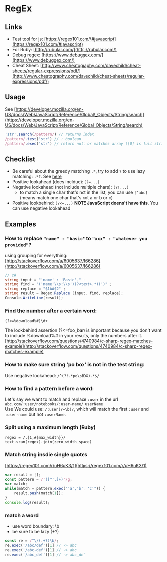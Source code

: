 # RegEx

## Links

* Test tool for js: [https://regex101.com/\#javascript](https://regex101.com/#javascript)
* For Ruby: [http://rubular.com/](http://rubular.com/)
* Debug regex: [https://www.debuggex.com/](https://www.debuggex.com/)
* Cheat Sheet: [http://www.cheatography.com/davechild/cheat-sheets/regular-expressions/pdf/](http://www.cheatography.com/davechild/cheat-sheets/regular-expressions/pdf/)

## Usage

See [https://developer.mozilla.org/en-US/docs/Web/JavaScript/Reference/Global\_Objects/String/search](https://developer.mozilla.org/en-US/docs/Web/JavaScript/Reference/Global_Objects/String/search)

```javascript
'str'.search(/pattern/) // returns index
/pattern/.test('str') // : boolean
/pattern/.exec('str') // return null or matches array ([0] is full string, [1].. is group
```

## Checklist

* Be careful about the greedy matching `.*`,  try to add `?` to use lazy matching: `.*?`. See [here](https://blog.mariusschulz.com/2014/06/03/why-using-in-regular-expressions-is-almost-never-what-you-actually-want)
* Positive lookahead \(does incldue\): `(?=...)`
* Negative lookahead \(not include multiple chars\): `(?!...)`
  * to match a single char that's not in the list, you can use `[^abc]` \(means match one char that's not a or b or c\)
* Positive lookbehind: `(?<=...)` **NOTE JavaScript doens't have this**. You can use negative lookahead

## Examples

### How to replace `"name" : "basic"` to `"xxx" : "whatever you provided"`?

using grouping for everything: [http://stackoverflow.com/a/6005637/166286](http://stackoverflow.com/a/6005637/166286)

```csharp
// c#
string input = "'name' : 'Basic'," ;
string find = "('name'\\s:\\s')(?<text>.*)(')" ;
string replace = "$1AA$2" ;
string result = Regex.Replace (input, find, replace);
Console.WriteLine(result);
```

### Find the number after a certain word:

```text
(?<=%download%#)\d+
```

The lookbehind assertion \(?&lt;=foo\_bar\) is important because you don't want to include %download%\# in your results, only the numbers after it.  
[http://stackoverflow.com/questions/4740984/c-sharp-regex-matches-example](http://stackoverflow.com/questions/4740984/c-sharp-regex-matches-example)

### How to make sure string 'po box' is not in the test string:

Use negative lookahead: `/^(?!.*po\sBOX).*$/`

### How to find a pattern before a word:

Let's say we want to match and replace `:user` in the url `abc.com/:user/notebooks/:user-name/:userName`  
Use We could use: `/:user(?=\b)/`, which will match the first `:user` and `:user-name` but not `:userName`.

### Split using a maximum length \(Ruby\)

```text
regex = /.{1,#{max_width}}/
text.scan(regex).join(zero_width_space)
```

### Match string insdie single quotes

[https://regex101.com/r/uH6uK3/1](https://regex101.com/r/uH6uK3/1)

```javascript
var result = [];
const pattern = /'([^',]+)'/g;
var match;
while(match = pattern.exec("'a','b', 'c'")) {
    result.push(match[1]);
}
console.log(result);
```

### match a word

* use word boundary: \b
* be sure to be lazy \(+?\)

```javascript
const re = /^\/(.+?)\b/;
re.exec('/abc/def')[1] // -> abc
re.exec('/abc-def')[1] // -> abc
re.exec('/abc_def')[1] // -> abc_def
```

